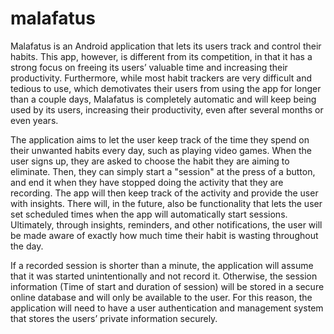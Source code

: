 # malafatus
Malafatus is an Android application that lets its users track and control their habits. This app, however, is different from its competition, in that it has a strong focus on freeing its users’ valuable time and increasing their productivity. Furthermore, while most habit trackers are very difficult and tedious to use, which demotivates their users from using the app for longer than a couple days, Malafatus is completely automatic and will keep being used by its users, increasing their productivity, even after several months or even years.

The application aims to let the user keep track of the time they spend on their unwanted habits every day, such as playing video games. When the user signs up, they are asked to choose the habit they are aiming to eliminate. Then, they can simply start a "session" at the press of a button, and end it when they have stopped doing the activity that they are recording. The app will then keep track of the activity and provide the user with insights. There will, in the future, also be functionality that lets the user set scheduled times when the app will automatically start sessions. Ultimately, through insights, reminders, and other notifications, the user will be made aware of exactly how much time their habit is wasting throughout the day.

If a recorded session is shorter than a minute, the application will assume that it was started unintentionally and not record it. Otherwise, the session information (Time of start and duration of session) will be stored in a secure online database and will only be available to the user. For this reason, the application will need to have a user authentication and management system that stores the users’ private information securely.

